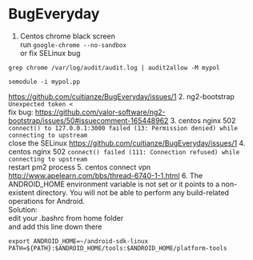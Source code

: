 # BugEveryday

1. Centos chrome black screen    
  run `google-chrome --no-sandbox`    
  or fix SELinux bug    
  ```
  grep chrome /var/log/audit/audit.log | audit2allow -M mypol
  
  semodule -i mypol.pp
  ```   
  https://github.com/cuitianze/BugEveryday/issues/1
2.   ng2-bootstrap `Unexpected token <`   
fix bug:  https://github.com/valor-software/ng2-bootstrap/issues/50#issuecomment-165448962
3.   centos nginx 502  `connect() to 127.0.0.1:3000 failed (13: Permission denied) while connecting to upstream`   
   close the SELinux   https://github.com/cuitianze/BugEveryday/issues/1
4.   centos nginx 502 `connect() failed (111: Connection refused) while connecting to upstream`   
   restart pm2 process
5. centos connect vpn    
    http://www.apelearn.com/bbs/thread-6740-1-1.html
6. The ANDROID_HOME environment variable is not set or it points to a non-existent directory. You will not be able to perform any build-related operations for Android.     
   Solution:   
    edit your .bashrc from home folder  
    and add this line down there   
```
export ANDROID_HOME=~/android-sdk-linux   
PATH=${PATH}:$ANDROID_HOME/tools:$ANDROID_HOME/platform-tools
```
